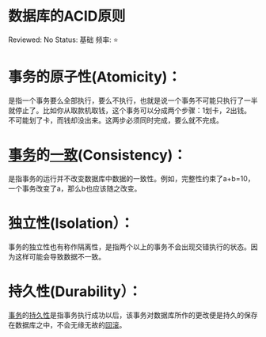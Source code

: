 # 数据库的ACID原则

Reviewed: No
Status: 基础
频率: ⭐

# **事务的原子性(Atomicity)：**

是指一个事务要么全部执行，要么不执行，也就是说一个事务不可能只执行了一半就停止了。比如你从取款机取钱，这个事务可以分成两个步骤：1划卡，2出钱。不可能划了卡，而钱却没出来。这两步必须同时完成，要么就不完成。

# **[事务](https://baike.baidu.com/item/%E4%BA%8B%E5%8A%A1)的[一致](https://baike.baidu.com/item/%E4%B8%80%E8%87%B4%E6%80%A7)(Consistency)：**

是指事务的运行并不改变数据库中数据的一致性。例如，完整性约束了a+b=10，一个事务改变了a，那么b也应该随之改变。

# **独立性(Isolation）：**

事务的独立性也有称作隔离性，是指两个以上的事务不会出现交错执行的状态。因为这样可能会导致数据不一致。

# **持久性(Durability）：**

[事务](https://baike.baidu.com/item/%E4%BA%8B%E5%8A%A1)的[持久性](https://baike.baidu.com/item/%E6%8C%81%E4%B9%85%E6%80%A7)是指事务执行成功以后，该事务对数据库所作的更改便是持久的保存在数据库之中，不会无缘无故的[回滚](https://baike.baidu.com/item/%E5%9B%9E%E6%BB%9A)。